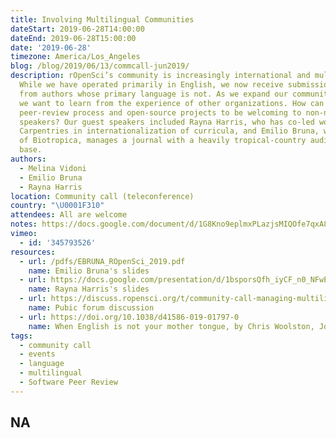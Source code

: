 ```yaml
---
title: Involving Multilingual Communities
dateStart: 2019-06-28T14:00:00
dateEnd: 2019-06-28T15:00:00
date: '2019-06-28'
timezone: America/Los_Angeles
blog: /blog/2019/06/13/commcall-jun2019/
description: rOpenSci’s community is increasingly international and multilingual.
  While we have operated primarily in English, we now receive submissions of packages
  from authors whose primary language is not. As we expand our community in this way,
  we want to learn from the experience of other organizations. How can we manage our
  peer-review process and open-source projects to be welcoming to non-native English
  speakers? Our guest speakers included Rayna Harris, who has co-led work with The
  Carpentries in internationalization of curricula, and Emilio Bruna, who as editor-in-chief
  of Biotropica, manages a journal with a heavily tropical-country audience and authorship
  base.
authors:
  - Melina Vidoni
  - Emilio Bruna
  - Rayna Harris
location: Community call (teleconference)
country: "\U0001F310"
attendees: All are welcome
notes: https://docs.google.com/document/d/1G8Kno9eplmxPLazjsMIQOfe7qxA8Gv5fhPZZD4Nrtqk/edit?usp=sharing
vimeo:
  - id: '345793526'
resources:
  - url: /pdfs/EBRUNA_ROpenSci_2019.pdf
    name: Emilio Bruna's slides
  - url: https://docs.google.com/presentation/d/1bsporsQfh_iyCF_n0_NFwERyFgy9MnJ_lKuxDSjAAkY/edit?usp=sharing
    name: Rayna Harris's slides
  - url: https://discuss.ropensci.org/t/community-call-managing-multilingual-communities/1722
    name: Pubic forum discussion
  - url: https://doi.org/10.1038/d41586-019-01797-0
    name: When English is not your mother tongue, by Chris Woolston, Joana Osório
tags:
  - community call
  - events
  - language
  - multilingual
  - Software Peer Review
---
```

NA
---
